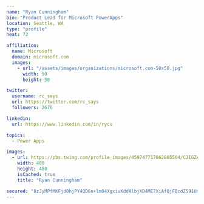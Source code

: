 ```yaml
---
name: "Ryan Cunningham"
bio: "Product Lead for Microsoft PowerApps"
location: Seattle, WA
type: "profile"
heat: 72

affiliation:
  name: Microsoft
  domain: microsoft.com
  images:
    - url: "/assets/images/organizations/microsoft.com-50x50.jpg"
      width: 50
      height: 50

twitter:
  username: rc_says
  url: https://twitter.com/rc_says
  followers: 2676

linkedin:
  url: https://www.linkedin.com/in/rycu

topics:
  - Power Apps

images:
  - url: https://pbs.twimg.com/profile_images/459747717862805504/CJIGZejd_400x400.png
    width: 400
    height: 400
    isCached: true
    title: "Ryan Cunningham"

secured: "8zJyMPfMKFjd0hjPY4QD6n+lm04XgxivKddAlbjXD4ME7XiAfQjFBcdZ591UmGEXT38hIvXMwfX6NJwiXPMOXtayCD+mmu3jF8c1RbWzoeTLomK2FPDsTKyYO1gfNbGPVQmVMyJr6Pc1zMTXfn5FEuV6l4adn05x3Jw6UnbMPOR74Crtz3o7k732piOpg6gh6kU4RrVig1us7kv8qK0jCwLYHKzAZXl5nGm7SV4qmXlZTnfigf13H6jhg6fsVdxMhkdgbBq3Ay5jlxRS15ZI+Xpq0OVcVjS0GXkyGvTtKffGQ82/EUKqxmHOeIuSEZUGo+jGbOGVqRGkbMrHlDZFi1eIehkIuqttWXS3g5qqaT/Al66ud+9e+r2bTUCkCgPXg0cH2Y6BWdvJcbRtt770kWSVVSPnfvnrgdXibEYwe8k=;iuLGaK9GaE85S/w9l82iLQ=="
---
```


